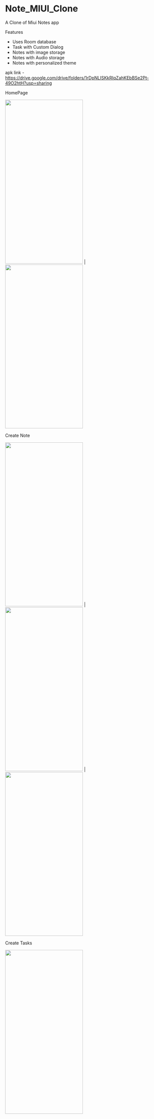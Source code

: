 # Note_MIUI_Clone
A  Clone of Miui Notes app 

Features 
- Uses Room database
- Task with Custom Dialog
- Notes with image storage
- Notes with Audio storage
- Notes with personalized theme

apk link - https://drive.google.com/drive/folders/1rDpNLISKkRIqZahKEbBSe2Pt-49O2htH?usp=sharing

HomePage

<img src="https://github.com/user0234/Note_MIUI_Clone/assets/129966531/e6c67bc6-0acd-4438-8c00-dc44ddaf6617" width="250" height="527" style="padding: 10px,40px,10px,10px" > | <img src="https://github.com/user0234/Note_MIUI_Clone/assets/129966531/ceb77ded-5b52-4115-8124-03a744d8e30b" width="250" height="527" style="padding: 10px,40px,10px,10px">


Create Note 

<img src="https://github.com/user0234/Note_MIUI_Clone/assets/129966531/02576935-62cc-4d20-9b5e-2cf69c816840" width="250" height="527" style="padding: 10px,40px,10px,10px" > |
<img src="https://github.com/user0234/Note_MIUI_Clone/assets/129966531/bdba89e8-be6c-498e-ae0b-81f627110afb" width="250" height="527" style="padding: 10px,40px,10px,10px" > |
<img src="https://github.com/user0234/Note_MIUI_Clone/assets/129966531/e61b2714-0854-4960-8f54-d179b17f23bd" width="250" height="527" style="padding: 10px,40px,10px,10px" >

Create Tasks

<img src="https://github.com/user0234/Note_MIUI_Clone/assets/129966531/722fe071-e82c-49df-b013-8c251fbc66bf" width="250" height="527" style="padding: 10px,40px,10px,10px" >


